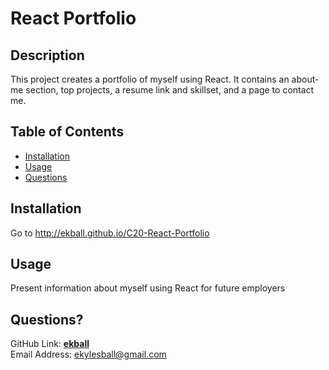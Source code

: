 # React Portfolio

## Description
This project creates a portfolio of myself using React. It contains an about-me section, top projects, a resume link and skillset, and a page to contact me.   

        
## Table of Contents
* [Installation](#install)
* [Usage](#usage)
* [Questions](#questions)   

         
## <a name="install"> Installation </a>
Go to http://ekball.github.io/C20-React-Portfolio   
 
## <a name="usage"> Usage </a>
Present information about myself using React for future employers   
      
## <a name="questions"> Questions? </a>
GitHub Link: **[ekball](https://github.com/ekball/)**   
Email Address: <ekylesball@gmail.com>

